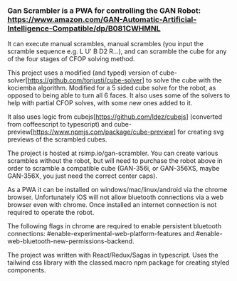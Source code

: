 ### Gan Scrambler is a PWA for controlling the GAN Robot: https://www.amazon.com/GAN-Automatic-Artificial-Intelligence-Compatible/dp/B081CWHMNL
It can execute manual scrambles, manual scrambles (you input the scramble sequence e.g. L U' B D2 R...), and can scramble the cube for any of the four stages of CFOP solving method.

This project uses a modified (and typed) version of cube-solver[https://github.com/torjusti/cube-solver] to solve the cube with the kociemba algorithm. Modified for a 5 sided cube solve for the robot, as opposed to being able to turn all 6 faces. It also uses some of the solvers to help with partial CFOP solves, with some new ones added to it.

It also uses logic from cubejs[https://github.com/ldez/cubejs] (converted from coffeescript to typescript) and cube-preview[https://www.npmjs.com/package/cube-preview] for creating svg previews of the scrambled cubes.

The project is hosted at rsimp.io/gan-scrambler. You can create various scrambles without the robot, but will need to purchase the robot above in order to scramble a compatible cube (GAN-356i, or GAN-356XS, maybe GAN-356X, you just need the correct center caps).

As a PWA it can be installed on windows/mac/linux/android via the chrome browser. Unfortunately iOS will not allow bluetooth connections via a web browser even with chrome. Once installed an internet connection is not required to operate the robot.

The following flags in chrome are required to enable persistent bluetooth connections: #enable-experimental-web-platform-features and #enable-web-bluetooth-new-permissions-backend.

The project was written with React/Redux/Sagas in typescript. Uses the tailwind css library with the classed.macro npm package for creating styled components.

